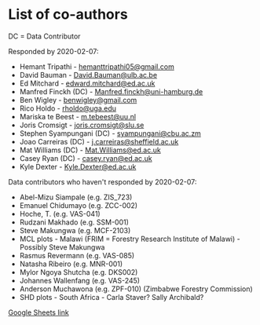 # List of co-authors

DC = Data Contributor

Responded by 2020-02-07:

* Hemant Tripathi - hemanttripathi05@gmail.com
* David Bauman - David.Bauman@ulb.ac.be
* Ed Mitchard - edward.mitchard@ed.ac.uk
* Manfred Finckh (DC) - Manfred.finckh@uni-hamburg.de
* Ben Wigley - benwigley@gmail.com
* Rico Holdo - rholdo@uga.edu
* Mariska te Beest - m.tebeest@uu.nl
* Joris Cromsigt - joris.cromsigt@slu.se
* Stephen Syampungani (DC) - syampungani@cbu.ac.zm
* Joao Carreiras (DC) - j.carreiras@sheffield.ac.uk
* Mat Williams (DC) - Mat.Williams@ed.ac.uk
* Casey Ryan (DC) - casey.ryan@ed.ac.uk
* Kyle Dexter - Kyle.Dexter@ed.ac.uk

Data contributors who haven't responded by 2020-02-07:

* Abel-Mizu Siampale (e.g. ZIS_723)
* Emanuel Chidumayo (e.g. ZCC-002)
* Hoche, T. (e.g. VAS-041)
* Rudzani Makhado (e.g. SSM-001)
* Steve Makungwa (e.g. MCF-2103)
* MCL plots - Malawi (FRIM = Forestry Research Institute of Malawi) - Possibly Steve Makungwa
* Rasmus Revermann (e.g. VAS-085)
* Natasha Ribeiro (e.g. MNR-001)
* Mylor Ngoya Shutcha (e.g. DKS002)
* Johannes Wallenfang (e.g. VAS-245)
* Anderson Muchawona (e.g. ZPF-010) (Zimbabwe Forestry Commission)
* SHD plots - South Africa - Carla Staver? Sally Archibald?

[Google Sheets link](https://docs.google.com/spreadsheets/d/1gx6t9LVlcsWz0YWVbu12so7b7tReBtTQxfuqb94nOfM/edit?usp=sharing)

